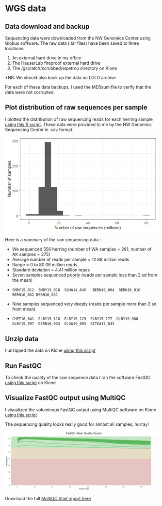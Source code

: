 
# WGS data

## Data download and backup

Sequencing data were downloaded from the NW Genomics Center using Globus software. The raw data (.tar files) have been saved to three locations:
  1. An external hard drive in my office
  2. The HauserLab fireproof external hard drive
  3. The /gscratch/scrubbed/elpetrou directory on Klone

*NB: We should also back up the data on LOLO archive

For each of these data backups, I used the MD5sum file to verify that the data were not corrupted. 

## Plot distribution of raw sequences per sample

I plotted the distribution of raw sequencing reads for each herring sample [using this R script](https://github.com/EleniLPetrou/herring_whole_genome_sequencing/blob/6131687bd581f88f8a08c3e23cd06f516001c82b/Scripts/plot_distro_raw_seqs.R).
These data were provided to me by the NW Genomics Sequencing Center in .csv format. 

![raw seq distro](https://github.com/EleniLPetrou/herring_whole_genome_sequencing/blob/11a515129c73adc8c18a78f0db3a0f224e851bee/Markdown/raw_seq_distro.jpeg) 

Here is a summary of the raw sequencing data :
  - We sequenced 556 herring (number of WA samples = 281; number of AK samples = 275)
  - Average number of reads per sample = 12.88 million reads
  - Range = 0 to 80.06 million reads
  - Standard deviation = 4.41 million reads
  - Seven samples sequenced poorly (reads per sample less than 2 sd from the mean)
  -     SMBY15_012  SMBY15_018  SQUA14_045   BERN16_004  BERN16_010  BERN16_032 BERN16_031
  - Nine samples sequenced very deeply (reads per sample more than 2 sd from mean)
  -     CHPT16_041  ELBY15_118  ELBY15_129  ELBY15_177  QLBY19_080  QLBY19_097  BERN16_033  OLGA19_003  SITKA17_043

## Unzip data

I unzipped the data on Klone [using this script](https://github.com/EleniLPetrou/herring_whole_genome_sequencing/blob/102c8f2fcdacae63b32a074be61be1d13fdb52a1/Scripts/gunzip.sh)

## Run FastQC

To check the quality of the raw sequence data I ran the software FastQC [using this script](https://github.com/EleniLPetrou/herring_whole_genome_sequencing/blob/102c8f2fcdacae63b32a074be61be1d13fdb52a1/Scripts/fastqc.sh) on Klone

## Visualize FastQC output using MultiQC

I visualized the voluminous FastQC output using MultiQC software on Klone [using this script](https://github.com/EleniLPetrou/herring_whole_genome_sequencing/blob/102c8f2fcdacae63b32a074be61be1d13fdb52a1/Scripts/multiqc.sh)

The sequencing quality looks really good for almost all samples, hurray!

![phred_plot](https://github.com/EleniLPetrou/herring_whole_genome_sequencing/blob/ccac1016f236ec8ed4d1ef8202c39d3390e1e20c/Markdown/plot_fastqc_mean_qual_scores_raw.png)

Download the full [MultiQC html report here](https://github.com/EleniLPetrou/herring_whole_genome_sequencing/blob/ccac1016f236ec8ed4d1ef8202c39d3390e1e20c/Markdown/multiqc_report.html)

